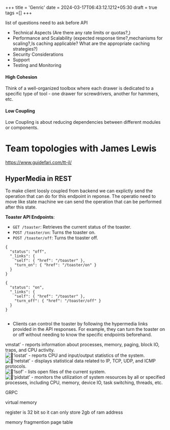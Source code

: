 
+++
title = 'Genric'
date = 2024-03-17T06:43:12.1212+05:30
draft = true
tags =[]
+++ 

list of questions need to ask before API
- Technical Aspects (Are there any rate limits or quotas?,)
-  Performance and Scalability (expected response time?,mechanisms for scaling?,Is caching applicable? What are the appropriate caching strategies?)
- Security Considerations 
- Support 
- Testing and Monitoring

#### High Cohesion
Think of a well-organized toolbox where each drawer is dedicated to a specific type of tool - one drawer for screwdrivers, another for hammers, etc.

#### Low Coupling
Low Coupling is about reducing dependencies between different modules or components.


# Team topologies with James Lewis
https://www.guidefari.com/tt-jl/



## HyperMedia in REST

To make client loosly coupled from backend we can explictly send the operation that can do for this endpoint in reponse.
The operatio need to move like state machine we can send the operation that can be performed after this state.

**Toaster API Endpoints**:
- `GET /toaster`: Retrieves the current status of the toaster.
- `POST /toaster/on`: Turns the toaster on.
- `POST /toaster/off`: Turns the toaster off.
```
{
  "status": "off",
  "_links": {
    "self": { "href": "/toaster" },
    "turn_on": { "href": "/toaster/on" }
  }
}

{
  "status": "on",
  "_links": {
    "self": { "href": "/toaster" },
    "turn_off": { "href": "/toaster/off" }
  }
}


```
- Clients can control the toaster by following the hypermedia links provided in the API responses. For example, they can turn the toaster on or off without needing to know the specific endpoints beforehand.



vmstat’ - reports information about processes, memory, paging, block IO, traps, and CPU activity.  
![:small_blue_diamond:](https://a.slack-edge.com/production-standard-emoji-assets/14.0/google-medium/1f539.png)‘iostat’ - reports CPU and input/output statistics of the system.  
![:small_blue_diamond:](https://a.slack-edge.com/production-standard-emoji-assets/14.0/google-medium/1f539.png)‘netstat’ - displays statistical data related to IP, TCP, UDP, and ICMP protocols.  
![:small_blue_diamond:](https://a.slack-edge.com/production-standard-emoji-assets/14.0/google-medium/1f539.png)‘lsof’ - lists open files of the current system.  
![:small_blue_diamond:](https://a.slack-edge.com/production-standard-emoji-assets/14.0/google-medium/1f539.png)‘pidstat’ - monitors the utilization of system resources by all or specified processes, including CPU, memory, device IO, task switching, threads, etc.


GRPC


virtual memory

register is 32 bit so it can only store 2gb of ram address

memory fragmention
page table